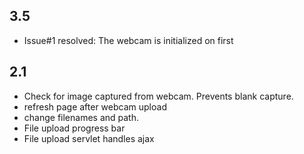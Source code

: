 ## 3.5
* Issue#1 resolved: The webcam is initialized on first 

## 2.1
* Check for image captured from webcam. Prevents blank capture.
* refresh page after webcam upload
* change filenames and path.
* File upload progress bar
* File upload servlet handles ajax
